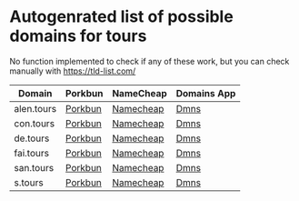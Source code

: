 # Autogenrated list of possible domains for tours

No function implemented to check if any of these work, but you can check manually with https://tld-list.com/

| Domain | Porkbun | NameCheap | Domains App |
|---|---|---|---|
| alen.tours | [Porkbun](https://porkbun.com/checkout/search?prb=e814663da1&tlds=&idnLanguage=&search=search&q=alen.tours) | [Namecheap](https://www.namecheap.com/domains/registration/results/?domain=alen.tours) | [Dmns](https://dmns.app/domains?q=alen.tours) |
| con.tours | [Porkbun](https://porkbun.com/checkout/search?prb=e814663da1&tlds=&idnLanguage=&search=search&q=con.tours) | [Namecheap](https://www.namecheap.com/domains/registration/results/?domain=con.tours) | [Dmns](https://dmns.app/domains?q=con.tours) |
| de.tours | [Porkbun](https://porkbun.com/checkout/search?prb=e814663da1&tlds=&idnLanguage=&search=search&q=de.tours) | [Namecheap](https://www.namecheap.com/domains/registration/results/?domain=de.tours) | [Dmns](https://dmns.app/domains?q=de.tours) |
| fai.tours | [Porkbun](https://porkbun.com/checkout/search?prb=e814663da1&tlds=&idnLanguage=&search=search&q=fai.tours) | [Namecheap](https://www.namecheap.com/domains/registration/results/?domain=fai.tours) | [Dmns](https://dmns.app/domains?q=fai.tours) |
| san.tours | [Porkbun](https://porkbun.com/checkout/search?prb=e814663da1&tlds=&idnLanguage=&search=search&q=san.tours) | [Namecheap](https://www.namecheap.com/domains/registration/results/?domain=san.tours) | [Dmns](https://dmns.app/domains?q=san.tours) |
| s.tours | [Porkbun](https://porkbun.com/checkout/search?prb=e814663da1&tlds=&idnLanguage=&search=search&q=s.tours) | [Namecheap](https://www.namecheap.com/domains/registration/results/?domain=s.tours) | [Dmns](https://dmns.app/domains?q=s.tours) |

